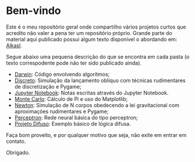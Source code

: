 # Bem-vindo 
Este é o meu repositório geral onde compartilho vários projetos curtos que acredito não valer a pena ter um repositório próprio. Grande parte do material aqui publicado possui algum texto disponível o abordando em: [Alkasl](https://alkasl.wordpress.com/).

Segue abaixo uma pequena descrição do que se encontra em cada pasta (o texto correspodente pode não ter sido publicado ainda).

* [Darwin](https://alkasl.wordpress.com/2019/10/12/algoritmo-genetico/): Código envolvendo algoritmos;
* [Discreto](https://alkasl.wordpress.com/2019/10/19/mruv-discretizado-em-python/): Simulação da lançamento oblíquo com técnicas rudimentares de discretização e Pygame;
* [Jupyter Notebook](https://alkasl.wordpress.com/): Notas escritas através do Jupyter Notebook.
* [Monte Carlo](https://alkasl.wordpress.com/2019/11/02/introducao-ao-matplotlib-com-monte-carlo): Cálculo de Pi e uso do Matplotlib;
* [Newton](https://alkasl.wordpress.com/): Simulação de N corpos obedecendo a lei gravitacional com aproximações rudimentares e Pygame;
* [Perceptron](https://alkasl.wordpress.com/2019/09/21/rede-neural-perceptron-i/): Rede neural básica do tipo perceptron;
* [Projeto Difuso](https://alkasl.wordpress.com/2019/10/05/logica-difusa-e-oxygen-not-included/): Exemplo básico de lógica difusa.

Faça bom proveito, e por qualquer motivo que seja, não exite em entrar em contato.

Obrigado.
